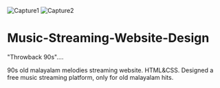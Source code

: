 ![Capture1](https://user-images.githubusercontent.com/118710462/209947057-2b3c0358-753b-4139-809b-8f9a0ac038a0.PNG)
![Capture2](https://user-images.githubusercontent.com/118710462/209947304-bf2b46a6-b5a6-4dd6-b5ac-99cb633e6973.PNG)


# Music-Streaming-Website-Design

"Throwback 90s"....

90s old malayalam melodies streaming website. HTML&amp;CSS.
Designed a free music streaming platform, only for old malayalam hits.
